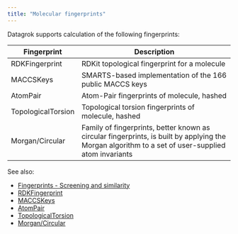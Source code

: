 ```yaml
---
title: "Molecular fingerprints"
---
```


Datagrok supports calculation of the following fingerprints:

| Fingerprint | Description |
|--------|-------------|
| RDKFingerprint | RDKit topological fingerprint for a molecule |
| MACCSKeys | SMARTS-based implementation of the 166 public MACCS keys |
| AtomPair | Atom-Pair fingerprints of molecule, hashed |
| TopologicalTorsion | Topological torsion fingerprints of molecule, hashed |
| Morgan/Circular | Family of fingerprints, better known as circular fingerprints, is built by applying the Morgan algorithm to a set of user-supplied atom invariants |

See also:

* [Fingerprints - Screening and similarity](https://www.daylight.com/dayhtml/doc/theory/theory.finger.html)
* [RDKFingerprint](https://www.rdkit.org/docs/GettingStartedInPython.html#fingerprinting-and-molecular-similarity)
* [MACCSKeys](https://pdfs.semanticscholar.org/ad40/b25e38314f39a82f193dc4806e6a1c2c6b69.pdf)
* [AtomPair](https://pubs.acs.org/doi/abs/10.1021/ci00046a002)
* [TopologicalTorsion](https://pubs.acs.org/doi/abs/10.1021/ci00054a008)
* [Morgan/Circular](https://pubs.acs.org/doi/10.1021/ci100050t)
